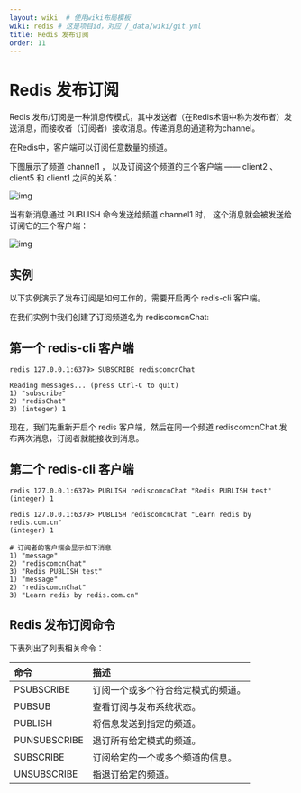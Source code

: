 ```yaml
---
layout: wiki  # 使用wiki布局模板
wiki: redis # 这是项目id，对应 /_data/wiki/git.yml
title: Redis 发布订阅
order: 11
---
```


# Redis 发布订阅

Redis 发布/订阅是一种消息传模式，其中发送者（在Redis术语中称为发布者）发送消息，而接收者（订阅者）接收消息。传递消息的通道称为channel。

在Redis中，客户端可以订阅任意数量的频道。

下图展示了频道 channel1 ， 以及订阅这个频道的三个客户端 —— client2 、 client5 和 client1 之间的关系：

![img](https://cdn.jsdelivr.net/gh/yanhuo075/images-repo/upload/pubsub1.png)

当有新消息通过 PUBLISH 命令发送给频道 channel1 时， 这个消息就会被发送给订阅它的三个客户端：

![img](https://cdn.jsdelivr.net/gh/yanhuo075/images-repo/upload/pubsub2.png)



## 实例

以下实例演示了发布订阅是如何工作的，需要开启两个 redis-cli 客户端。

在我们实例中我们创建了订阅频道名为 rediscomcnChat:



## 第一个 redis-cli 客户端

```
redis 127.0.0.1:6379> SUBSCRIBE rediscomcnChat

Reading messages... (press Ctrl-C to quit)
1) "subscribe"
2) "redisChat"
3) (integer) 1
```

现在，我们先重新开启个 redis 客户端，然后在同一个频道 rediscomcnChat 发布两次消息，订阅者就能接收到消息。



## 第二个 redis-cli 客户端

```
redis 127.0.0.1:6379> PUBLISH rediscomcnChat "Redis PUBLISH test"
(integer) 1

redis 127.0.0.1:6379> PUBLISH rediscomcnChat "Learn redis by redis.com.cn"
(integer) 1

# 订阅者的客户端会显示如下消息
1) "message"
2) "rediscomcnChat"
3) "Redis PUBLISH test"
1) "message"
2) "rediscomcnChat"
3) "Learn redis by redis.com.cn"
```



## Redis 发布订阅命令

下表列出了列表相关命令：

| 命令         | 描述                               |
| :----------- | :--------------------------------- |
| PSUBSCRIBE   | 订阅一个或多个符合给定模式的频道。 |
| PUBSUB       | 查看订阅与发布系统状态。           |
| PUBLISH      | 将信息发送到指定的频道。           |
| PUNSUBSCRIBE | 退订所有给定模式的频道。           |
| SUBSCRIBE    | 订阅给定的一个或多个频道的信息。   |
| UNSUBSCRIBE  | 指退订给定的频道。                 |
